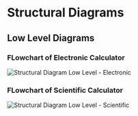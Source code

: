 # Structural Diagrams

## Low Level Diagrams

### FLowchart of Electronic Calculator
![Structural Diagram Low Level - Electronic](https://user-images.githubusercontent.com/87299719/130326902-30c221a8-6bfb-4d7d-8d34-2da676bef76c.png)

### FLowchart of Scientific Calculator
![Structural Diagram Low Level - Scientific](https://user-images.githubusercontent.com/87299719/130326905-9b95d7f2-406a-4c5c-a9f8-146f62f84315.png)
